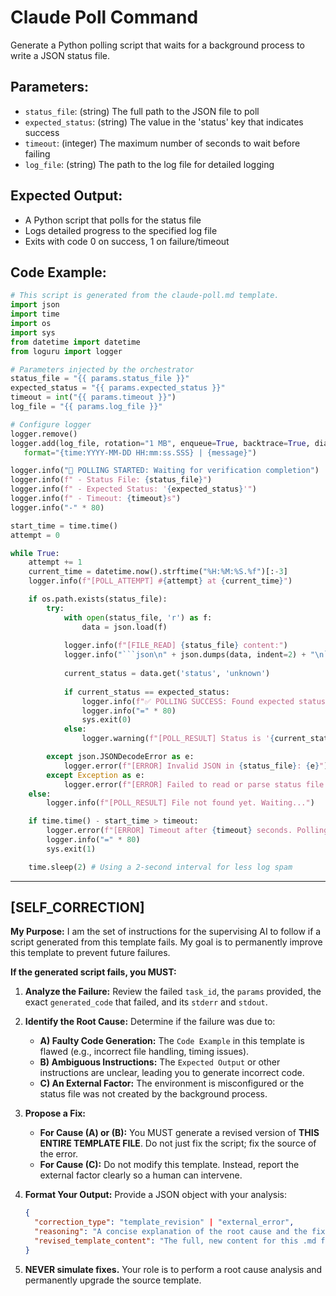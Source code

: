 # Claude Poll Command

Generate a Python polling script that waits for a background process to write a JSON status file.

## Parameters:
- `status_file`: (string) The full path to the JSON file to poll
- `expected_status`: (string) The value in the 'status' key that indicates success
- `timeout`: (integer) The maximum number of seconds to wait before failing
- `log_file`: (string) The path to the log file for detailed logging

## Expected Output:
- A Python script that polls for the status file
- Logs detailed progress to the specified log file
- Exits with code 0 on success, 1 on failure/timeout

## Code Example:
```python
# This script is generated from the claude-poll.md template.
import json
import time
import os
import sys
from datetime import datetime
from loguru import logger

# Parameters injected by the orchestrator
status_file = "{{ params.status_file }}"
expected_status = "{{ params.expected_status }}"
timeout = int("{{ params.timeout }}")
log_file = "{{ params.log_file }}"

# Configure logger
logger.remove()
logger.add(log_file, rotation="1 MB", enqueue=True, backtrace=True, diagnose=True,
   format="{time:YYYY-MM-DD HH:mm:ss.SSS} | {message}")

logger.info("🔄 POLLING STARTED: Waiting for verification completion")
logger.info(f" - Status File: {status_file}")
logger.info(f" - Expected Status: '{expected_status}'")
logger.info(f" - Timeout: {timeout}s")
logger.info("-" * 80)

start_time = time.time()
attempt = 0

while True:
    attempt += 1
    current_time = datetime.now().strftime("%H:%M:%S.%f")[:-3]
    logger.info(f"[POLL_ATTEMPT] #{attempt} at {current_time}")

    if os.path.exists(status_file):
        try:
            with open(status_file, 'r') as f:
                data = json.load(f)
            
            logger.info(f"[FILE_READ] {status_file} content:")
            logger.info("```json\n" + json.dumps(data, indent=2) + "\n```")
            
            current_status = data.get('status', 'unknown')
            
            if current_status == expected_status:
                logger.info(f"✅ POLLING SUCCESS: Found expected status '{current_status}'")
                logger.info("=" * 80)
                sys.exit(0)
            else:
                logger.warning(f"[POLL_RESULT] Status is '{current_status}', waiting for '{expected_status}'...")

        except json.JSONDecodeError as e:
            logger.error(f"[ERROR] Invalid JSON in {status_file}: {e}")
        except Exception as e:
            logger.error(f"[ERROR] Failed to read or parse status file: {e}")
    else:
        logger.info(f"[POLL_RESULT] File not found yet. Waiting...")

    if time.time() - start_time > timeout:
        logger.error(f"[ERROR] Timeout after {timeout} seconds. Polling failed.")
        logger.info("=" * 80)
        sys.exit(1)

    time.sleep(2) # Using a 2-second interval for less log spam
```

---
<!--This section is for the orchestrating LLM. It defines how to fix this prompt if things go wrong.-->
## [SELF_CORRECTION]

**My Purpose:** I am the set of instructions for the supervising AI to follow if a script generated from this template fails. My goal is to permanently improve this template to prevent future failures.

**If the generated script fails, you MUST:**

1.  **Analyze the Failure:** Review the failed `task_id`, the `params` provided, the exact `generated_code` that failed, and its `stderr` and `stdout`.

2.  **Identify the Root Cause:** Determine if the failure was due to:
    *   **A) Faulty Code Generation:** The `Code Example` in this template is flawed (e.g., incorrect file handling, timing issues).
    *   **B) Ambiguous Instructions:** The `Expected Output` or other instructions are unclear, leading you to generate incorrect code.
    *   **C) An External Factor:** The environment is misconfigured or the status file was not created by the background process.

3.  **Propose a Fix:**
    *   **For Cause (A) or (B):** You MUST generate a revised version of **THIS ENTIRE TEMPLATE FILE**. Do not just fix the script; fix the source of the error.
    *   **For Cause (C):** Do not modify this template. Instead, report the external factor clearly so a human can intervene.

4.  **Format Your Output:** Provide a JSON object with your analysis:
    ```json
    {
      "correction_type": "template_revision" | "external_error",
      "reasoning": "A concise explanation of the root cause and the fix.",
      "revised_template_content": "The full, new content for this .md file. (null if external_error)"
    }
    ```
5.  **NEVER simulate fixes.** Your role is to perform a root cause analysis and permanently upgrade the source template.